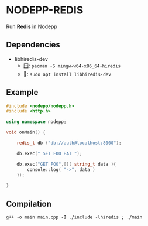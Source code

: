 # NODEPP-REDIS
Run **Redis** in Nodepp

## Dependencies

- libhiredis-dev
  - 🪟: `pacman -S mingw-w64-x86_64-hiredis`
  - 🐧: `sudo apt install libhiredis-dev`

## Example
```cpp
#include <nodepp/nodepp.h>
#include <http.h>

using namespace nodepp;

void onMain() {

    redis_t db ("db://auth@localhost:8000");

    db.exec(" SET FOO BAT ");

    db.exec("GET FOO",[]( string_t data ){
        console::log( "->", data )
    });

}
```

## Compilation
`g++ -o main main.cpp -I ./include -lhiredis ; ./main`
